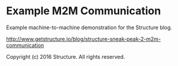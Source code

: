 Example M2M Communication
============

Example machine-to-machine demonstration for the Structure blog.

http://www.getstructure.io/blog/structure-sneak-peak-2-m2m-communication

Copyright (c) 2016 Structure. All rights reserved.
